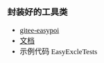 <span  style="font-family: Simsun,serif; font-size: 17px; ">

### 封装好的工具类

- [gitee-easypoi](https://gitee.com/lemur/easypoi)
- [文档](http://easypoi.mydoc.io/)
- 示例代码 EasyExcleTests

</span>